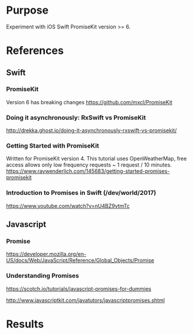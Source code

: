 # Purpose
Experiment with iOS Swift PromiseKit version >= 6.

# References

## Swift

### PromiseKit
Version 6 has breaking changes
https://github.com/mxcl/PromiseKit

### Doing it asynchronously: RxSwift vs PromiseKit
http://drekka.ghost.io/doing-it-asynchronously-rxswift-vs-promisekit/

### Getting Started with PromiseKit
Written for PromiseKit version 4.
This tutorial uses OpenWeatherMap, free access allows only low frequency requests ~ 1 request / 10 minutes.
https://www.raywenderlich.com/145683/getting-started-promises-promisekit

### Introduction to Promises in Swift (/dev/world/2017)
https://www.youtube.com/watch?v=nU4BZ9vtmTc

## Javascript

### Promise
https://developer.mozilla.org/en-US/docs/Web/JavaScript/Reference/Global_Objects/Promise

###  Understanding Promises
https://scotch.io/tutorials/javascript-promises-for-dummies

http://www.javascriptkit.com/javatutors/javascriptpromises.shtml

# Results
